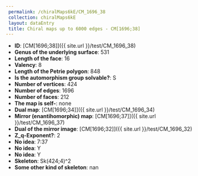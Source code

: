 ```yaml
--- 
 permalink: /chiralMaps6kE/CM_1696_38 
 collection: chiralMaps6kE
 layout: dataEntry
 title: Chiral maps up to 6000 edges - CM[1696;38]
---
```


- **ID**: [CM[1696;38]]({{ site.url }}/test/CM_1696_38)
- **Genus of the underlying surface**: 531
- **Length of the face**: 16
- **Valency**: 8
- **Length of the Petrie polygon**: 848
- **Is the automorphism group solvable?**: S
- **Number of vertices**: 424
- **Number of edges**: 1696
- **Number of faces**: 212
- **The map is self-**: none
- **Dual map**: [CM[1696;34]]({{ site.url }}/test/CM_1696_34)
- **Mirror (enantihomorphic) map**: [CM[1696;37]]({{ site.url }}/test/CM_1696_37)
- **Dual of the mirror image**: [CM[1696;32]]({{ site.url }}/test/CM_1696_32)
- **Z_q-Exponent?**: 2
- **No idea**:  7:37
- **No idea**: Y
- **No idea**: Y
- **Skeleton**: Sk(424;4)^2
- **Some other kind of skeleton**: nan
